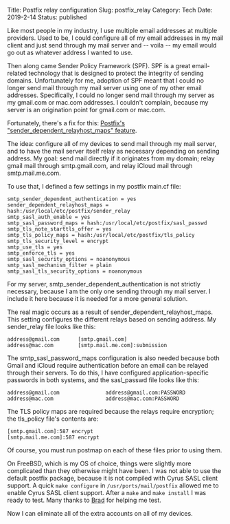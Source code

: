 Title: Postfix relay configuration
Slug: postfix_relay
Category: Tech
Date: 2019-2-14
Status: published

Like most people in my industry, I use multiple email addresses at multiple providers.
Used to be, I could configure all of my email addresses in my mail client and just send
through my mail server and -- voila -- my email would go out as whatever address I
wanted to use.

Then along came Sender Policy Framework (SPF).  SPF is a great email-related technology
that is designed to protect the integrity of sending domains.  Unfortunately for me, 
adoption of SPF meant that I could no longer send mail through my mail server using one
of my other email addresses.  Specifically, I could no longer send mail through my
server as my gmail.com or mac.com addresses.  I couldn't complain, because my server is
an origination point for gmail.com or mac.com.

Fortunately, there's a fix for this: [Postfix's "sender_dependent_relayhost_maps" feature](http://www.postfix.org/postconf.5.html#sender_dependent_relayhost_maps "Postfix's sender_dependent_relayhost_maps feature").

The idea: configure all of my devices to send mail through my mail server, and to have
the mail server itself relay as necessary depending on sending address.  My goal: send
mail directly if it originates from my domain; relay gmail mail through smtp.gmail.com,
and relay iCloud mail through smtp.mail.me.com.

To use that, I defined a few settings in my postfix main.cf file:

```
smtp_sender_dependent_authentication = yes
sender_dependent_relayhost_maps = hash:/usr/local/etc/postfix/sender_relay
smtp_sasl_auth_enable = yes
smtp_sasl_password_maps = hash:/usr/local/etc/postfix/sasl_passwd
smtp_tls_note_starttls_offer = yes
smtp_tls_policy_maps = hash:/usr/local/etc/postfix/tls_policy
smtp_tls_security_level = encrypt
smtp_use_tls = yes
smtp_enforce_tls = yes
smtp_sasl_security_options = noanonymous
smtp_sasl_mechanism_filter = plain
smtp_sasl_tls_security_options = noanonymous
```

For my server, smtp_sender_dependent_authentication is not strictly necessary, because
I am the only one sending through my mail server.  I include it here because it is
needed for a more general solution.

The real magic occurs as a result of sender_dependent_relayhost_maps.  This setting
configures the different relays based on sending address.  My sender_relay file looks like this:

```
address@gmail.com      [smtp.gmail.com]
address@mac.com        [smtp.mail.me.com]:submission
```

The smtp_sasl_password_maps configuration is also needed because both
Gmail and iCloud require authentication before an email can be relayed through their
servers.  To do this, I have configured application-specific passwords in both systems,
and the sasl_passwd file looks like this:

```
address@gmail.com               address@gmail.com:PASSWORD
address@mac.com                 address@mac.com:PASSWORD
```

The TLS policy maps are required because the relays require encryption; the tls_policy file's
contents are:
```
[smtp.gmail.com]:587 encrypt
[smtp.mail.me.com]:587 encrypt
```

Of course, you must run postmap on each of these files prior to using them.

On FreeBSD, which is my OS of choice, things were slightly more complicated than they
otherwise might have been.  I was not able to use the default postfix package, because it is
not compiled with Cyrus SASL client support.  A quick `make configure` in
`/usr/ports/mail/postfix` allowed me to enable Cyrus SASL client support.  After a
`make` and `make install` I was ready to test. Many thanks to [Brad](https://blog.bradlab.tech/) for
helping me test.

Now I can eliminate all of the extra accounts on all of my devices.

